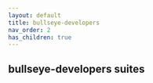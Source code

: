 ```yaml
---
layout: default
title: bullseye-developers
nav_order: 2
has_children: true
---
```


## bullseye-developers suites

